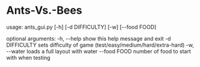 # Ants-Vs.-Bees

usage: ants_gui.py [-h] [-d DIFFICULTY] [-w] [--food FOOD]

optional arguments:
  -h, --help     show this help message and exit
  -d DIFFICULTY  sets difficulty of game (test/easy/medium/hard/extra-hard)
  -w, --water    loads a full layout with water
  --food FOOD    number of food to start with when testing
